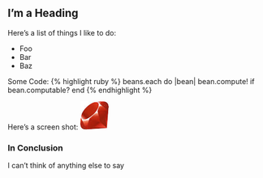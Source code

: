 ## I’m a Heading
Here’s a list of things I like to do:
- Foo
- Bar
- Baz

Some Code:
{% highlight ruby %}
beans.each do |bean|
	bean.compute! if bean.computable?
end
{% endhighlight %}

Here’s a screen shot:
![a red ruby](assets/images/a_red_ruby.png)
### In Conclusion
I can’t think of anything else to say

